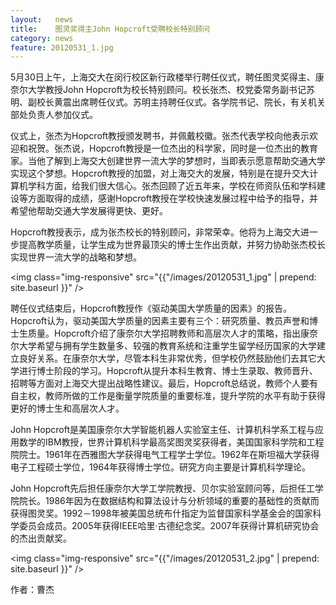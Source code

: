 ```yaml
---
layout:   news
title:    图灵奖得主John Hopcroft受聘校长特别顾问
category: news
feature: 20120531_1.jpg
---
```


5月30日上午，上海交大在闵行校区新行政楼举行聘任仪式，聘任图灵奖得主、康奈尔大学教授John Hopcroft为校长特别顾问。校长张杰、校党委常务副书记苏明、副校长黄震出席聘任仪式。苏明主持聘任仪式。各学院书记、院长，有关机关部处负责人参加仪式。

仪式上，张杰为Hopcroft教授颁发聘书，并佩戴校徽。张杰代表学校向他表示欢迎和祝贺。张杰说，Hopcroft教授是一位杰出的科学家，同时是一位杰出的教育家。当他了解到上海交大创建世界一流大学的梦想时，当即表示愿意帮助交通大学实现这个梦想。Hopcroft教授的加盟，对上海交大的发展，特别是在提升交大计算机学科方面，给我们很大信心。张杰回顾了近五年来，学校在师资队伍和学科建设等方面取得的成绩，感谢Hopcroft教授在学校快速发展过程中给予的指导，并希望他帮助交通大学发展得更快、更好。

Hopcroft教授表示，成为张杰校长的特别顾问，非常荣幸。他将为上海交大进一步提高教学质量，让学生成为世界最顶尖的博士生作出贡献，并努力协助张杰校长实现世界一流大学的战略和梦想。

<img class="img-responsive" src="{{"/images/20120531_1.jpg" | prepend: site.baseurl }}" />

聘任仪式结束后，Hopcroft教授作《驱动美国大学质量的因素》的报告。Hopcroft认为，驱动美国大学质量的因素主要有三个：研究质量、教员声誉和博士生质量。Hopcroft介绍了康奈尔大学招聘教师和高层次人才的策略，指出康奈尔大学希望与拥有学生数量多、较强的教育系统和注重学生留学经历国家的大学建立良好关系。在康奈尔大学，尽管本科生非常优秀，但学校仍然鼓励他们去其它大学进行博士阶段的学习。Hopcroft从提升本科生教育、博士生录取、教师晋升、招聘等方面对上海交大提出战略性建议。最后，Hopcroft总结说，教师个人要有自主权，教师所做的工作是衡量学院质量的重要标准，提升学院的水平有助于获得更好的博士生和高层次人才。

John Hopcroft是美国康奈尔大学智能机器人实验室主任、计算机科学系工程与应用数学的IBM教授，世界计算机科学最高奖图灵奖获得者，美国国家科学院和工程院院士。1961年在西雅图大学获得电气工程学士学位。1962年在斯坦福大学获得电子工程硕士学位，1964年获得博士学位。研究方向主要是计算机科学理论。

John Hopcroft先后担任康奈尔大学工学院教授、贝尔实验室顾问等，后担任工学院院长。1986年因为在数据结构和算法设计与分析领域的重要的基础性的贡献而获得图灵奖。1992－1998年被美国总统布什指定为监督国家科学基金会的国家科学委员会成员。2005年获得IEEE哈里·古德纪念奖。2007年获得计算机研究协会的杰出贡献奖。

<img class="img-responsive" src="{{"/images/20120531_2.jpg" | prepend: site.baseurl }}" />

<p class="author">作者：曹杰</p>

